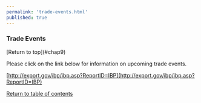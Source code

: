 ```yaml
--- 
permalink: 'trade-events.html' 
published: true 
---
```

<h3 id="trade-events">Trade Events</h3> [Return to top](#chap9)

Please click on the link below for information on upcoming trade events.

[http://export.gov/ibp/ibp.asp?ReportID=IBP](http://export.gov/ibp/ibp.asp?ReportID=IBP)

[Return to table of contents](#table-of-contents)

